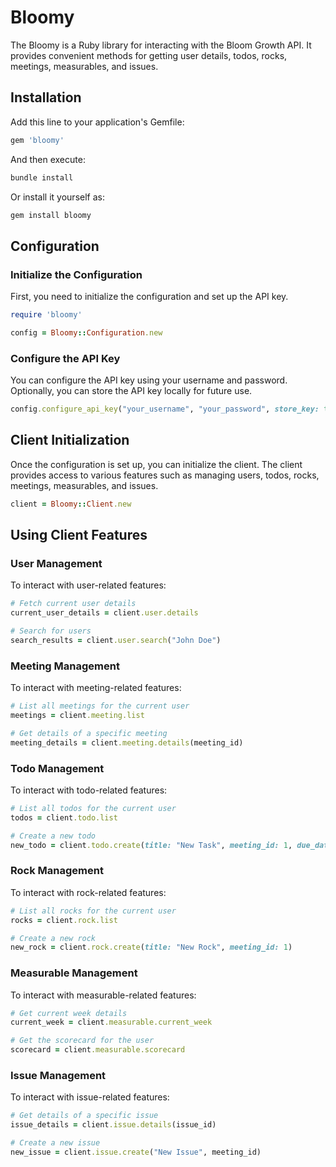 # Bloomy

The Bloomy is a Ruby library for interacting with the Bloom Growth API. It provides convenient methods for getting user details, todos, rocks, meetings, measurables, and issues.

## Installation

Add this line to your application's Gemfile:

```ruby
gem 'bloomy'
```

And then execute:

```sh
bundle install
```

Or install it yourself as:

```sh
gem install bloomy
```

## Configuration

### Initialize the Configuration

First, you need to initialize the configuration and set up the API key.

```ruby
require 'bloomy'

config = Bloomy::Configuration.new
```

### Configure the API Key

You can configure the API key using your username and password. Optionally, you can store the API key locally for future use.

```ruby
config.configure_api_key("your_username", "your_password", store_key: true)
```

## Client Initialization

Once the configuration is set up, you can initialize the client. The client provides access to various features such as managing users, todos, rocks, meetings, measurables, and issues.

```ruby
client = Bloomy::Client.new
```

## Using Client Features

### User Management

To interact with user-related features:

```ruby
# Fetch current user details
current_user_details = client.user.details

# Search for users
search_results = client.user.search("John Doe")
```

### Meeting Management

To interact with meeting-related features:

```ruby
# List all meetings for the current user
meetings = client.meeting.list

# Get details of a specific meeting
meeting_details = client.meeting.details(meeting_id)
```

### Todo Management

To interact with todo-related features:

```ruby
# List all todos for the current user
todos = client.todo.list

# Create a new todo
new_todo = client.todo.create(title: "New Task", meeting_id: 1, due_date: "2024-06-15")
```

### Rock Management

To interact with rock-related features:

```ruby
# List all rocks for the current user
rocks = client.rock.list

# Create a new rock
new_rock = client.rock.create(title: "New Rock", meeting_id: 1)
```

### Measurable Management

To interact with measurable-related features:

```ruby
# Get current week details
current_week = client.measurable.current_week

# Get the scorecard for the user
scorecard = client.measurable.scorecard
```

### Issue Management

To interact with issue-related features:

```ruby
# Get details of a specific issue
issue_details = client.issue.details(issue_id)

# Create a new issue
new_issue = client.issue.create("New Issue", meeting_id)
```
